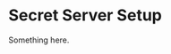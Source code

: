 [title]: # (Secret Server Setup)
[tags]: # (XXX)
[priority]: # (400)
# Secret Server Setup
Something here.
